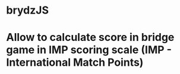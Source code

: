 # brydzJS
# Allow to calculate score in bridge game in IMP scoring scale (IMP - International Match Points)

